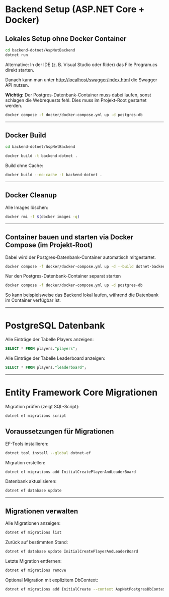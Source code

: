 # Backend Setup (ASP.NET Core + Docker)

## Lokales Setup ohne Docker Container

```bash
cd backend-dotnet/AspNetBackend
dotnet run
```
Alternative: In der IDE (z. B. Visual Studio oder Rider) das File Program.cs direkt starten.

Danach kann man unter [http://localhost/swagger/index.html](http://localhost/swagger/index.html) die Swagger API nutzen.

**Wichtig:** Der Postgres-Datenbank-Container muss dabei laufen, 
sonst schlagen die Webrequests fehl. Dies muss im Projekt-Root gestartet werden.

```bash
docker compose -f docker/docker-compose.yml up -d postgres-db
```

---

## Docker Build

```bash
cd backend-dotnet/AspNetBackend
```

```bash
docker build -t backend-dotnet .
```

Build ohne Cache:

```bash
docker build --no-cache -t backend-dotnet .
```

---

## Docker Cleanup

Alle Images löschen:

```bash
docker rmi -f $(docker images -q)
```

---

## Container bauen und starten via Docker Compose (im Projekt-Root)

Dabei wird der Postgres-Datenbank-Container automatisch mitgestartet.

```bash
docker compose -f docker/docker-compose.yml up -d --build dotnet-backend
```
Nur den Postgres-Datenbank-Container separat starten

```bash
docker compose -f docker/docker-compose.yml up -d postgres-db
```

So kann beispielsweise das Backend lokal laufen, während die Datenbank im Container verfügbar ist.



---

# PostgreSQL Datenbank

Alle Einträge der Tabelle Players anzeigen:

```sql
SELECT * FROM players."players";
```
Alle Einträge der Tabelle Leaderboard anzeigen:

```sql
SELECT * FROM players."leaderboard";
```

---

# Entity Framework Core Migrationen

Migration prüfen (zeigt SQL-Script):

```bash
dotnet ef migrations script
```

## Voraussetzungen für Migrationen

EF-Tools installieren:

```bash
dotnet tool install --global dotnet-ef
```

Migration erstellen:

```bash
dotnet ef migrations add InitialCreatePlayerAndLeaderBoard
```

Datenbank aktualisieren:

```bash
dotnet ef database update
```

---

## Migrationen verwalten

Alle Migrationen anzeigen:

```bash
dotnet ef migrations list
```

Zurück auf bestimmten Stand:

```bash
dotnet ef database update InitialCreatePlayerAndLeaderBoard
```

Letzte Migration entfernen:

```bash
dotnet ef migrations remove
```

Optional Migration mit explizitem DbContext:

```bash
dotnet ef migrations add InitialCreate --context AspNetPostgresDbContext
```
